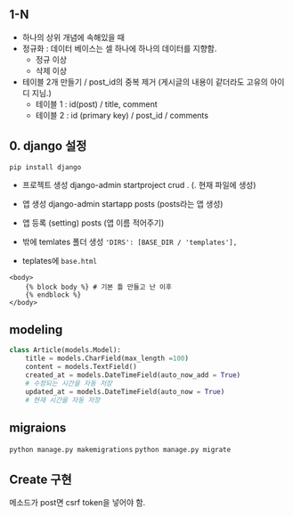 ## 1-N
- 하나의 상위 개념에 속해있을 때
- 정규화 : 데이터 베이스는 셀 하나에 하나의 데이터를 지향함.   
    - 정규 이상 
    - 삭제 이상
- 테이블 2개 만들기 / post_id의 중복 제거 (게시글의 내용이 같더라도 고유의 아이디 지님.)
    - 테이블 1 : id(post) / title, comment
    - 테이블 2 : id (primary key) / post_id / comments

## 0. django 설정
`pip install django`
- 프로젝트 생성 django-admin startproject crud . (. 현재 파일에 생성)
- 앱 생성 django-admin startapp posts (posts라는 앱 생성)
- 앱 등록 (setting)
    posts (앱 이름 적어주기) 

- 밖에 temlates 폴더 생성 
    `'DIRS': [BASE_DIR / 'templates'],`
- teplates에 `base.html`
```shell
<body> 
    {% block body %} # 기본 틀 만들고 난 이후
    {% endblock %}
</body>
```
## modeling
```python
class Article(models.Model):
    title = models.CharField(max_length =100)
    content = models.TextField()
    created_at = models.DateTimeField(auto_now_add = True) 
    # 수정되는 시간을 자동 저장
    updated_at = models.DateTimeField(auto_now = True) 
    # 현재 시간을 자동 저장
```
## migraions
`python manage.py makemigrations`
`python manage.py migrate`

## Create 구현

메소드가 post면 csrf token을 넣어야 함.
